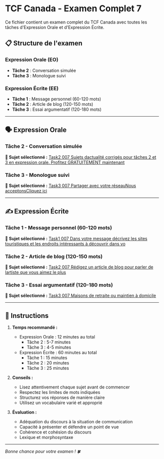 # TCF Canada - Examen Complet 7

Ce fichier contient un examen complet du TCF Canada avec toutes les tâches d'Expression Orale et d'Expression Écrite.

## 📋 Structure de l'examen

### Expression Orale (EO)
- **Tâche 2** : Conversation simulée
- **Tâche 3** : Monologue suivi

### Expression Écrite (EE)  
- **Tâche 1** : Message personnel (60-120 mots)
- **Tâche 2** : Article de blog (120-150 mots)
- **Tâche 3** : Essai argumentatif (120-180 mots)

---

## 🗣️ Expression Orale

### Tâche 2 - Conversation simulée

**📄 Sujet sélectionné :** [Task2 007 Sujets dactualité corrigés pour tâches 2 et 3 en expression orale. Profitez GRATUITEMENT maintenant](../tcf_canada/eo/task2/task2_007_Sujets_dactualité_corrigés_pour_tâches_2_et_3_en_expression_orale._Profitez_GRATUITEMENT_maintenant.md)

### Tâche 3 - Monologue suivi

**📄 Sujet sélectionné :** [Task3 007 Partager avec votre réseauNous acceptonsCliquez ici](../tcf_canada/eo/task3/task3_007_Partager_avec_votre_réseauNous_acceptonsCliquez_ici.md)

---

## ✍️ Expression Écrite

### Tâche 1 - Message personnel (60-120 mots)

**📄 Sujet sélectionné :** [Task1 007 Dans votre message décrivez les sites touristiques et les endroits intéressants à découvrir dans vo](../tcf_canada/ee/task1/task1_007_Dans_votre_message_décrivez_les_sites_touristiques_et_les_endroits_intéressants_à_découvrir_dans_vo.md)

### Tâche 2 - Article de blog (120-150 mots)

**📄 Sujet sélectionné :** [Task2 007 Rédigez un article de blog pour parler de lartiste que vous aimez le plus](../tcf_canada/ee/task2/task2_007_Rédigez_un_article_de_blog_pour_parler_de_lartiste_que_vous_aimez_le_plus.md)

### Tâche 3 - Essai argumentatif (120-180 mots)

**📄 Sujet sélectionné :** [Task3 007 Maisons de retraite ou maintien à domicile](../tcf_canada/ee/task3/task3_007_Maisons_de_retraite_ou_maintien_à_domicile.md)

---

## 📝 Instructions

1. **Temps recommandé :**
   - Expression Orale : 12 minutes au total
     - Tâche 2 : 5-7 minutes
     - Tâche 3 : 4-5 minutes
   - Expression Écrite : 60 minutes au total
     - Tâche 1 : 15 minutes
     - Tâche 2 : 20 minutes  
     - Tâche 3 : 25 minutes

2. **Conseils :**
   - Lisez attentivement chaque sujet avant de commencer
   - Respectez les limites de mots indiquées
   - Structurez vos réponses de manière claire
   - Utilisez un vocabulaire varié et approprié

3. **Évaluation :**
   - Adéquation du discours à la situation de communication
   - Capacité à présenter et défendre un point de vue
   - Cohérence et cohésion du discours
   - Lexique et morphosyntaxe

---

*Bonne chance pour votre examen ! 🍀*
